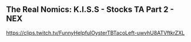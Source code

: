 ## The Real Nomics: K.I.S.S - Stocks TA Part 2 - NEX

<https://clips.twitch.tv/FunnyHelpfulOysterTBTacoLeft-uwvhU8ATVftkrZXL>
